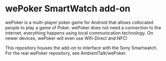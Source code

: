wePoker SmartWatch add-on
=========================

wePoker is a multi-player poker game for Android that allows collocated people to play a game of Poker.
wePoker does not need a connection to the internet, everything happens using local communication technology.
On newer devices, wePoker will even use Wifi-Direct and NFC!

This repository houses the add-on to interface with the Sony Smartwatch.
For the real wePoker repository, see AmbientTalk/wePoker.
